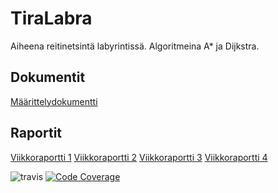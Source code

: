 # TiraLabra

Aiheena reitinetsintä labyrintissä. Algoritmeina A* ja Dijkstra.

## Dokumentit

[Määrittelydokumentti ](https://github.com/tjunno/TiraLabra/blob/master/docs/maarittelydokumentti.md)

## Raportit
[Viikkoraportti 1](https://github.com/tjunno/TiraLabra/blob/master/docs/viikkoraportti1.md)
[Viikkoraportti 2](https://github.com/tjunno/TiraLabra/blob/master/docs/viikkoraportti2.md)
[Viikkoraportti 3](https://github.com/tjunno/TiraLabra/blob/master/docs/viikkoraportti3.md)
[Viikkoraportti 4](https://github.com/tjunno/TiraLabra/blob/master/docs/viikkoraportti4.md)

![travis](https://travis-ci.org/tjunno/TiraLabra.svg?branch=master)
[![Code Coverage](https://img.shields.io/codecov/c/github/tjunno/TiraLabra/master.svg)](https://codecov.io/github/tjunno/TiraLabra/)
